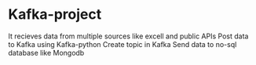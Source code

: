 # Kafka-project

It recieves data from multiple sources like excell and public APIs
Post data to Kafka using Kafka-python
Create topic in Kafka
Send data to no-sql database like Mongodb
